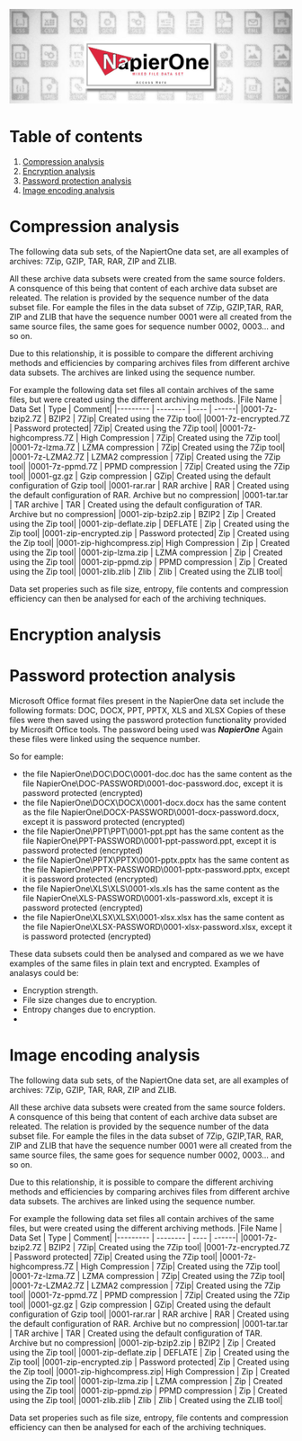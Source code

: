 ![NapierOne Title](img/NapierOne-title.jpg)
# Table of contents
1. [Compression analysis](#CompressionAnalysis)
2. [Encryption analysis](#EncryptionAnalysis)
3. [Password protection analysis](#PasswordProtectionAnalysis)
4. [Image encoding analysis](#ImageEncodingAnalysis)

# Compression analysis <a name="CompressionAnalysis"></a>
The following data sub sets, of the NapiertOne data set, are all examples of archives: 7Zip, GZIP, TAR, RAR, ZIP and ZLIB.

All these archive data subsets were created from the same source folders. A consquence of this being that content of each archive data subset are releated. The relation is provided by the sequence number of the data subset file. For eample the files in the data subset of 7Zip, GZIP,TAR, RAR, ZIP and ZLIB that have the sequence number 0001 were all created from the same source files, the same goes for sequence number 0002, 0003... and so on.

Due to this relationship, it is possible to compare the different archiving methods and efficiencies by comparing archives files from different archive data subsets. The archives are linked using the sequence number.

For example the following data set files all contain archives of the same files, but were created using the different archiving methods.
|File Name | Data Set | Type | Comment|
|--------- | -------- | ---- | ------|
|0001-7z-bzip2.7Z         | BZIP2             | 7Zip| Created using the 7Zip tool|
|0001-7z-encrypted.7Z     | Password protected| 7Zip| Created using the 7Zip tool|
|0001-7z-highcompress.7Z  | High Compression  | 7Zip| Created using the 7Zip tool|
|0001-7z-lzma.7Z          | LZMA compression  | 7Zip| Created using the 7Zip tool|
|0001-7z-LZMA2.7Z         | LZMA2 compression | 7Zip| Created using the 7Zip tool|
|0001-7z-ppmd.7Z          | PPMD compression  | 7Zip| Created using the 7Zip tool|
|0001-gz.gz               | Gzip compression  | GZip| Created using the default configuration of Gzip tool|
|0001-rar.rar             | RAR archive       | RAR | Created using the default configuration of RAR. Archive but no compression|
|0001-tar.tar             | TAR archive       | TAR | Created using the default configuration of TAR. Archive but no compression|
|0001-zip-bzip2.zip       | BZIP2             | Zip | Created using the Zip tool|
|0001-zip-deflate.zip     | DEFLATE           | Zip | Created using the Zip tool|
|0001-zip-encrypted.zip   | Password protected| Zip | Created using the Zip tool|
|0001-zip-highcompress.zip| High Compression  | Zip | Created using the Zip tool|
|0001-zip-lzma.zip        | LZMA compression  | Zip | Created using the Zip tool|
|0001-zip-ppmd.zip        | PPMD compression  | Zip | Created using the Zip tool|
|0001-zlib.zlib           | Zlib              | Zlib | Created using the ZLIB tool|

Data set properies such as file size, entropy, file contents and compression efficiency can then be analysed for each of the archiving techniques.


# Encryption analysis <a name="EncryptionAnalysis"></a>


# Password protection analysis <a name="PasswordProtectionAnalysis"></a>
Microsoft Office format files present in the NapierOne data set include the following formats: DOC, DOCX, PPT, PPTX, XLS and XLSX
Copies of these files were then saved using the password protection functionality provided by Microsift Office tools. The password being used was ***NapierOne***
Again these files were linked using the sequence number.

So for eample:
- the file NapierOne\DOC\DOC\0001-doc.doc has the same content as the file NapierOne\DOC-PASSWORD\0001-doc-password.doc, except it is password protected (encrypted)
- the file NapierOne\DOCX\DOCX\0001-docx.docx has the same content as the file NapierOne\DOCX-PASSWORD\0001-docx-password.docx, except it is password protected (encrypted)
- the file NapierOne\PPT\PPT\0001-ppt.ppt has the same content as the file NapierOne\PPT-PASSWORD\0001-ppt-password.ppt, except it is password protected (encrypted)
- the file NapierOne\PPTX\PPTX\0001-pptx.pptx has the same content as the file NapierOne\PPTX-PASSWORD\0001-pptx-password.pptx, except it is password protected (encrypted)
- the file NapierOne\XLS\XLS\0001-xls.xls has the same content as the file NapierOne\XLS-PASSWORD\0001-xls-password.xls, except it is password protected (encrypted)
- the file NapierOne\XLSX\XLSX\0001-xlsx.xlsx has the same content as the file NapierOne\XLSX-PASSWORD\0001-xlsx-password.xlsx, except it is password protected (encrypted)

These data subsets could then be analysed and compared as we we have examples of the same files in plain text and encrypted. Examples of analasys could be:
- Encryption strength.
- File size changes due to encryption.
- Entropy changes due to encryption.
- 

# Image encoding analysis <a name="ImageEncodingAnalysis"></a>
The following data sub sets, of the NapiertOne data set, are all examples of archives: 7Zip, GZIP, TAR, RAR, ZIP and ZLIB.

All these archive data subsets were created from the same source folders. A consquence of this being that content of each archive data subset are releated. The relation is provided by the sequence number of the data subset file. For eample the files in the data subset of 7Zip, GZIP,TAR, RAR, ZIP and ZLIB that have the sequence number 0001 were all created from the same source files, the same goes for sequence number 0002, 0003... and so on.

Due to this relationship, it is possible to compare the different archiving methods and efficiencies by comparing archives files from different archive data subsets. The archives are linked using the sequence number.

For example the following data set files all contain archives of the same files, but were created using the different archiving methods.
|File Name | Data Set | Type | Comment|
|--------- | -------- | ---- | ------|
|0001-7z-bzip2.7Z         | BZIP2             | 7Zip| Created using the 7Zip tool|
|0001-7z-encrypted.7Z     | Password protected| 7Zip| Created using the 7Zip tool|
|0001-7z-highcompress.7Z  | High Compression  | 7Zip| Created using the 7Zip tool|
|0001-7z-lzma.7Z          | LZMA compression  | 7Zip| Created using the 7Zip tool|
|0001-7z-LZMA2.7Z         | LZMA2 compression | 7Zip| Created using the 7Zip tool|
|0001-7z-ppmd.7Z          | PPMD compression  | 7Zip| Created using the 7Zip tool|
|0001-gz.gz               | Gzip compression  | GZip| Created using the default configuration of Gzip tool|
|0001-rar.rar             | RAR archive       | RAR | Created using the default configuration of RAR. Archive but no compression|
|0001-tar.tar             | TAR archive       | TAR | Created using the default configuration of TAR. Archive but no compression|
|0001-zip-bzip2.zip       | BZIP2             | Zip | Created using the Zip tool|
|0001-zip-deflate.zip     | DEFLATE           | Zip | Created using the Zip tool|
|0001-zip-encrypted.zip   | Password protected| Zip | Created using the Zip tool|
|0001-zip-highcompress.zip| High Compression  | Zip | Created using the Zip tool|
|0001-zip-lzma.zip        | LZMA compression  | Zip | Created using the Zip tool|
|0001-zip-ppmd.zip        | PPMD compression  | Zip | Created using the Zip tool|
|0001-zlib.zlib           | Zlib              | Zlib | Created using the ZLIB tool|

Data set properies such as file size, entropy, file contents and compression efficiency can then be analysed for each of the archiving techniques.
